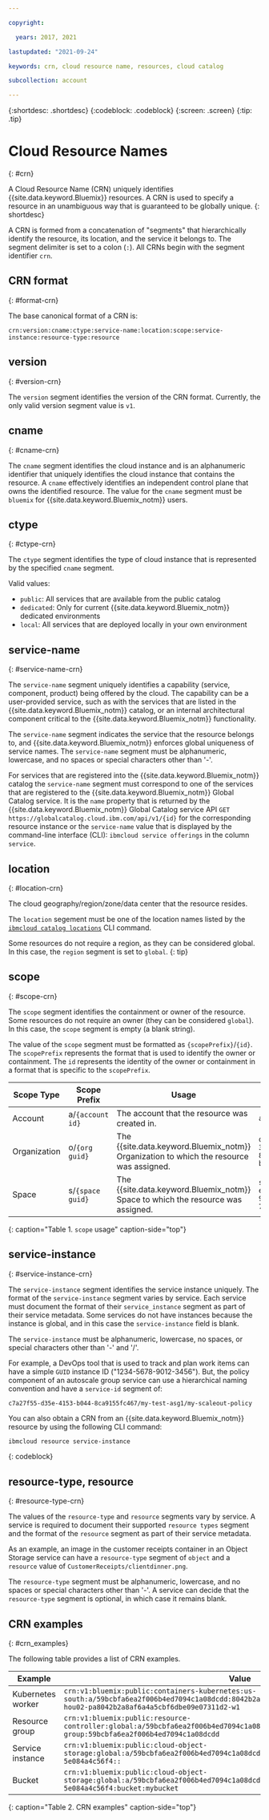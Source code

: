 ```yaml
---

copyright:

  years: 2017, 2021

lastupdated: "2021-09-24"

keywords: crn, cloud resource name, resources, cloud catalog

subcollection: account

---
```


{:shortdesc: .shortdesc}
{:codeblock: .codeblock}
{:screen: .screen}
{:tip: .tip}

# Cloud Resource Names
{: #crn}

A Cloud Resource Name (CRN) uniquely identifies {{site.data.keyword.Bluemix}} resources. A CRN is used to specify a resource in an unambiguous way that is guaranteed to be globally unique.
{: shortdesc}

A CRN is formed from a concatenation of "segments" that hierarchically identify the resource, its location, and the service it belongs to. The segment delimiter is set to a colon (`:`). All CRNs begin with the segment identifier `crn`.


## CRN format
{: #format-crn}

The base canonical format of a CRN is:

`crn:version:cname:ctype:service-name:location:scope:service-instance:resource-type:resource`


## version
{: #version-crn}

The `version` segment identifies the version of the CRN format. Currently, the only valid version segment value is `v1`.


## cname
{: #cname-crn}

The `cname` segment identifies the cloud instance and is an alphanumeric identifier that uniquely identifies the cloud instance that contains the resource. A `cname` effectively identifies an independent control plane that owns the identified resource. The value for the `cname` segment must be `bluemix` for {{site.data.keyword.Bluemix_notm}} users.


## ctype
{: #ctype-crn}

The `ctype` segment identifies the type of cloud instance that is represented by the specified `cname` segment.

Valid values:
- `public`: All services that are available from the public catalog
- `dedicated`: Only for current {{site.data.keyword.Bluemix_notm}} dedicated environments
- `local`: All services that are deployed locally in your own environment


## service-name
{: #service-name-crn}

The `service-name` segment uniquely identifies a capability (service, component, product) being offered by the cloud. The capability can be a user-provided service, such as with the services that are listed in the {{site.data.keyword.Bluemix_notm}} catalog, or an internal architectural component critical to the {{site.data.keyword.Bluemix_notm}} functionality.

The `service-name` segment indicates the service that the resource belongs to, and {{site.data.keyword.Bluemix_notm}} enforces global uniqueness of service names. The `service-name` segment must be alphanumeric, lowercase, and no spaces or special characters other than '-'.

For services that are registered into the {{site.data.keyword.Bluemix_notm}} catalog the `service-name` segment must correspond to one of the services that are registered to the {{site.data.keyword.Bluemix_notm}} Global Catalog service. It is the `name` property that is returned by the {{site.data.keyword.Bluemix_notm}} Global Catalog service API `GET https://globalcatalog.cloud.ibm.com/api/v1/{id}` for the corresponding resource instance or the `service-name` value that is displayed by the command-line interface (CLI): `ibmcloud service offerings` in the column `service`.


## location
{: #location-crn}

The cloud geography/region/zone/data center that the resource resides.

The `location` segement must be one of the location names listed by the [`ibmcloud catalog locations`](/docs/cli?topic=cli-ibmcloud_catalog#ibmcloud_catalog_locations) CLI command.

Some resources do not require a region, as they can be considered global. In this case, the `region` segment is set to `global`.
{: tip}

## scope
{: #scope-crn}

The `scope` segment identifies the containment or owner of the resource. Some resources do not require an owner (they can be considered `global`). In this case, the `scope` segment is empty (a blank string).

The value of the `scope` segment must be formatted as `{scopePrefix}`/`{id}`. The `scopePrefix` represents the format that is used to identify the owner or containment. The `id` represents the identity of the owner or containment in a format that is specific to the `scopePrefix`.

| Scope Type   | Scope Prefix     | Usage                                                                                   | Example                                  |
|--------------|------------------|-----------------------------------------------------------------------------------------|------------------------------------------|
| Account      | a/`{account id}` | The account that the resource was created in.                                           | `a/292558`                               |
| Organization | o/`{org guid}`   | The {{site.data.keyword.Bluemix_notm}} Organization to which the resource was assigned. | `o/4716e2d1-35b7-431f-891a-b552bf0b3c66` |
| Space        | s/`{space guid}` | The {{site.data.keyword.Bluemix_notm}} Space to which the resource was assigned.        | `s/48b3cdcd-e804-4398-9032-73065863ad7c` |
{: caption="Table 1. `scope` usage" caption-side="top"}


## service-instance
{: #service-instance-crn}

The `service-instance` segment identifies the service instance uniquely. The format of the `service-instance` segment varies by service. Each service must document the format of their `service_instance` segment as part of their service metadata. Some services do not have instances because the instance is global, and in this case the `service-instance` field is blank.

The `service-instance` must be alphanumeric, lowercase, no spaces, or special characters other than '-' and '/'.

For example, a DevOps tool that is used to track and plan work items can have a simple `GUID` instance ID ("1234-5678-9012-3456"). But, the policy component of an autoscale group service can use a hierarchical naming convention and have a `service-id` segment of:

`c7a27f55-d35e-4153-b044-8ca9155fc467/my-test-asg1/my-scaleout-policy`

You can also obtain a CRN from an {{site.data.keyword.Bluemix_notm}} resource by using the following CLI command:
```bash
ibmcloud resource service-instance
```
{: codeblock}

## resource-type, resource
{: #resource-type-crn}

The values of the `resource-type` and `resource` segments vary by service. A service is required to document their supported `resource types` segment and the format of the `resource` segment as part of their service metadata.

As an example, an image in the customer receipts container in an Object Storage service can have a `resource-type` segment of  `object` and a `resource` value of `CustomerReceipts/clientdinner.png`.

The `resource-type` segment must be alphanumeric, lowercase, and no spaces or special characters other than '-'. A service can decide that the `resource-type` segment is optional, in which case it remains blank.


## CRN examples
{: #crn_examples}

The following table provides a list of CRN examples.

| Example           | Value |
|-------------------|-------|
| Kubernetes worker | `crn:v1:bluemix:public:containers-kubernetes:us-south:a/59bcbfa6ea2f006b4ed7094c1a08dcdd:8042b2a8af6a4a5cbf6dbe09e07311d2:worker:kube-hou02-pa8042b2a8af6a4a5cbf6dbe09e07311d2-w1` |
| Resource group    | `crn:v1:bluemix:public:resource-controller:global:a/59bcbfa6ea2f006b4ed7094c1a08dcdd:resource-group:59bcbfa6ea2f006b4ed7094c1a08dcdd` |
| Service instance  | `crn:v1:bluemix:public:cloud-object-storage:global:a/59bcbfa6ea2f006b4ed7094c1a08dcdd:1a0ec336-f391-4091-a6fb-5e084a4c56f4::` |
| Bucket            | `crn:v1:bluemix:public:cloud-object-storage:global:a/59bcbfa6ea2f006b4ed7094c1a08dcdd:1a0ec336-f391-4091-a6fb-5e084a4c56f4:bucket:mybucket` |
{: caption="Table 2. CRN examples" caption-side="top"}
